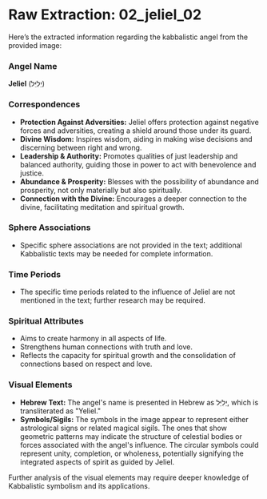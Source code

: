 # Raw Extraction: 02_jeliel_02

Here’s the extracted information regarding the kabbalistic angel from the provided image:

### Angel Name
**Jeliel** (יֵלִיֵּל)

### Correspondences
- **Protection Against Adversities:** Jeliel offers protection against negative forces and adversities, creating a shield around those under its guard.
- **Divine Wisdom:** Inspires wisdom, aiding in making wise decisions and discerning between right and wrong.
- **Leadership & Authority:** Promotes qualities of just leadership and balanced authority, guiding those in power to act with benevolence and justice.
- **Abundance & Prosperity:** Blesses with the possibility of abundance and prosperity, not only materially but also spiritually.
- **Connection with the Divine:** Encourages a deeper connection to the divine, facilitating meditation and spiritual growth.

### Sphere Associations
- Specific sphere associations are not provided in the text; additional Kabbalistic texts may be needed for complete information.

### Time Periods
- The specific time periods related to the influence of Jeliel are not mentioned in the text; further research may be required.

### Spiritual Attributes
- Aims to create harmony in all aspects of life.
- Strengthens human connections with truth and love.
- Reflects the capacity for spiritual growth and the consolidation of connections based on respect and love.

### Visual Elements
- **Hebrew Text:** The angel's name is presented in Hebrew as יֵלִיֵּל, which is transliterated as "Yeliel."
- **Symbols/Sigils:** The symbols in the image appear to represent either astrological signs or related magical sigils. The ones that show geometric patterns may indicate the structure of celestial bodies or forces associated with the angel's influence. The circular symbols could represent unity, completion, or wholeness, potentially signifying the integrated aspects of spirit as guided by Jeliel.

Further analysis of the visual elements may require deeper knowledge of Kabbalistic symbolism and its applications.